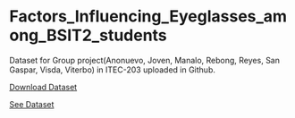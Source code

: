 # Factors_Influencing_Eyeglasses_among_BSIT2_students
Dataset for Group project(Anonuevo, Joven, Manalo, Rebong, Reyes, San Gaspar, Visda, Viterbo) in ITEC-203 uploaded in Github.

[Download Dataset](Factors_Influencing_Eyeglasses_among_BSIT2_students.csv)

[See Dataset](https://raw.githubusercontent.com/ravvvvv12/Factors_Influencing_Eyeglasses_among_BSIT2_students/main/Factors_Influencing_Eyeglasses_among_BSIT2_students.csv)
